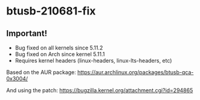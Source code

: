 # btusb-210681-fix


## Important!

- Bug fixed on all kernels since 5.11.2
- Bug fixed on Arch since kernel 5.11.1
- Requires kernel headers (linux-headers, linux-lts-headers, etc)

Based on the AUR package:
https://aur.archlinux.org/packages/btusb-qca-0x3004/

And using the patch:
https://bugzilla.kernel.org/attachment.cgi?id=294865
